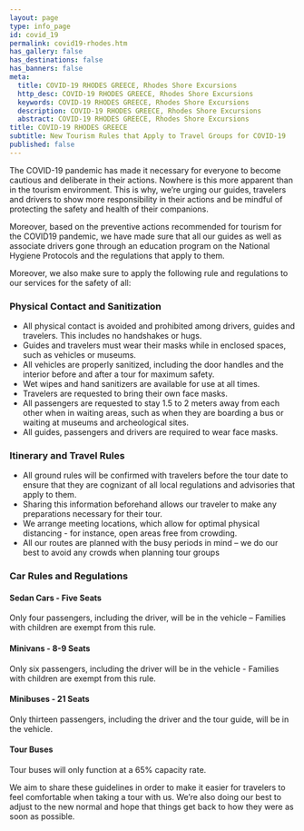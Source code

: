 ```yaml
---
layout: page
type: info_page
id: covid_19
permalink: covid19-rhodes.htm
has_gallery: false
has_destinations: false
has_banners: false
meta:
  title: COVID-19 RHODES GREECE, Rhodes Shore Excursions
  http_desc: COVID-19 RHODES GREECE, Rhodes Shore Excursions
  keywords: COVID-19 RHODES GREECE, Rhodes Shore Excursions
  description: COVID-19 RHODES GREECE, Rhodes Shore Excursions
  abstract: COVID-19 RHODES GREECE, Rhodes Shore Excursions
title: COVID-19 RHODES GREECE
subtitle: New Tourism Rules that Apply to Travel Groups for COVID-19
published: false
---
```

The COVID-19 pandemic has made it necessary for everyone to become cautious and deliberate in their actions. Nowhere is this more apparent than in the tourism environment. This is why, we’re urging our guides, travelers and drivers to show more responsibility in their actions and be mindful of protecting the safety and health of their companions.

Moreover, based on the preventive actions recommended for tourism for the COVID19 pandemic, we have made sure that all our guides as well as associate drivers gone through an education program on the National Hygiene Protocols and the regulations that apply to them.

Moreover, we also make sure to apply the following rule and regulations to our services for the safety of all:

### Physical Contact and Sanitization

- All physical contact is avoided and prohibited among drivers, guides and travelers. This includes no handshakes or hugs.
- Guides and travelers must wear their masks while in enclosed spaces, such as vehicles or museums.
- All vehicles are properly sanitized, including the door handles and the interior before and after a tour for maximum safety.
- Wet wipes and hand sanitizers are available for use at all times.
- Travelers are requested to bring their own face masks.
- All passengers are requested to stay 1.5 to 2 meters away from each other when in waiting areas, such as when they are boarding a bus or waiting at museums and archeological sites.
- All guides, passengers and drivers are required to wear face masks.

### Itinerary and Travel Rules

- All ground rules will be confirmed with travelers before the tour date to ensure that they are cognizant of all local regulations and advisories that apply to them.
- Sharing this information beforehand allows our traveler to make any preparations necessary for their tour.
- We arrange meeting locations, which allow for optimal physical distancing - for instance, open areas free from crowding.
- All our routes are planned with the busy periods in mind – we do our best to avoid any crowds when planning tour groups

### Car Rules and Regulations

#### Sedan Cars - Five Seats

Only four passengers, including the driver, will be in the vehicle – Families with children are exempt from this rule.

#### Minivans - 8-9 Seats

Only six passengers, including the driver will be in the vehicle - Families with children are exempt from this rule.

#### Minibuses - 21 Seats

Only thirteen passengers, including the driver and the tour guide, will be in the vehicle.

#### Tour Buses

Tour buses will only function at a 65% capacity rate.

We aim to share these guidelines in order to make it easier for travelers to feel comfortable when taking a tour with us. We’re also doing our best to adjust to the new normal and hope that things get back to how they were as soon as possible.